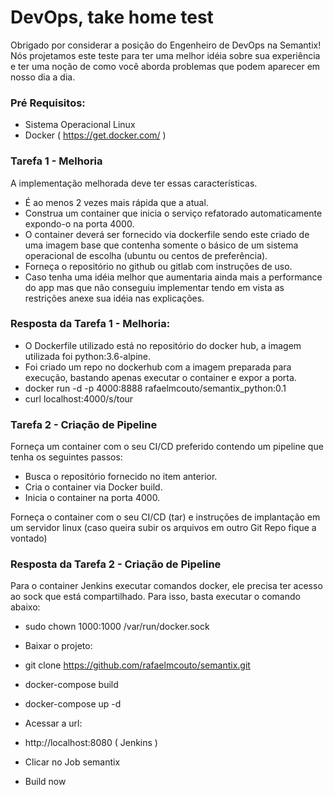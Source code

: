 # DevOps, take home test

Obrigado por considerar a posição do Engenheiro de DevOps na Semantix! Nós projetamos este teste para ter uma melhor idéia sobre sua experiência e ter uma noção de como você aborda problemas que podem aparecer em nosso dia a dia.

### Pré Requisitos:

- Sistema Operacional Linux
- Docker ( https://get.docker.com/ )

### Tarefa 1 - Melhoria

A implementação melhorada deve ter essas características.

- É ao menos 2 vezes mais rápida que a atual.
- Construa um container que inicia o serviço refatorado automaticamente expondo-o na porta 4000.
- O container deverá ser fornecido via dockerfile sendo este criado de uma imagem base que contenha somente o básico de um sistema operacional de escolha (ubuntu ou centos de preferência). 
- Forneça o repositório no github ou gitlab com instruções de uso.
- Caso tenha uma idéia melhor que aumentaria ainda mais a performance do app mas que não conseguiu implementar tendo em vista as restrições anexe sua idéia nas explicações. 

### Resposta da Tarefa 1 - Melhoria:

- O Dockerfile utilizado está no repositório do docker hub, a imagem utilizada foi python:3.6-alpine.
- Foi criado um repo no dockerhub com a imagem preparada para execução, bastando apenas executar o container e expor a porta.
- docker run -d -p 4000:8888 rafaelmcouto/semantix_python:0.1 
- curl localhost:4000/s/tour

### Tarefa 2 - Criação de Pipeline 

Forneça um container com o seu CI/CD preferido contendo um pipeline que tenha os seguintes passos: 

- Busca o repositório fornecido no item anterior.
- Cria o container via Docker build. 
- Inicia o container na porta 4000. 

Forneça o container com o seu CI/CD (tar) e instruções de implantação em um servidor linux (caso queira subir os arquivos em outro Git Repo fique a vontado)

### Resposta da Tarefa 2 - Criação de Pipeline 

Para o container Jenkins executar comandos docker, ele precisa ter acesso ao sock que está compartilhado. Para isso, basta executar o comando abaixo:

- sudo chown 1000:1000 /var/run/docker.sock

- Baixar o projeto:
- git clone https://github.com/rafaelmcouto/semantix.git
- docker-compose build
- docker-compose up -d

- Acessar a url:
- http://localhost:8080 ( Jenkins )
- Clicar no Job semantix
- Build now

